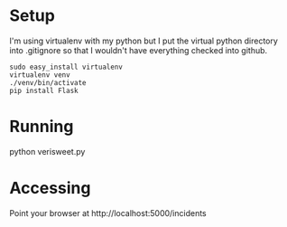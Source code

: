 Setup
========

I'm using virtualenv with my python but I put the virtual python directory into .gitignore so that I wouldn't have everything checked into github.  

    sudo easy_install virtualenv
    virtualenv venv
    ./venv/bin/activate
    pip install Flask

Running
=======

python verisweet.py

Accessing
=========
Point your browser at http://localhost:5000/incidents
